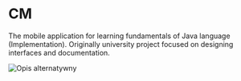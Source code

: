 # CM
The mobile application for learning fundamentals of Java language (Implementation). Originally university project focused on designing interfaces and  documentation.

![Opis alternatywny](https://ibb.co/5FtrWdV)


